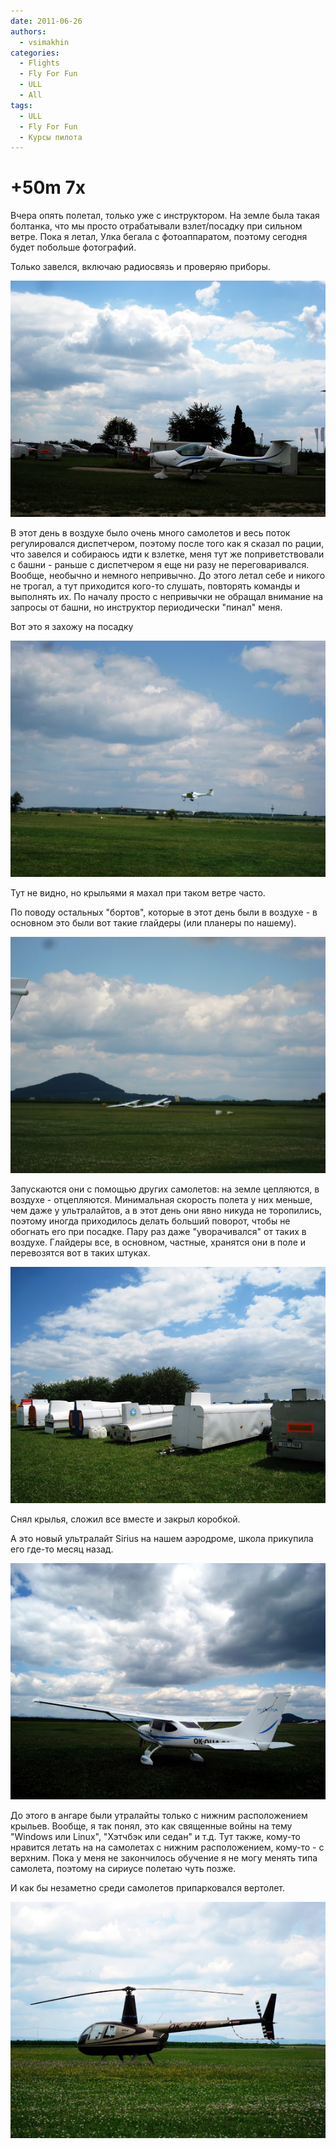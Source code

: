 ```yaml
---
date: 2011-06-26
authors:
  - vsimakhin
categories:
  - Flights
  - Fly For Fun
  - ULL
  - All
tags:
  - ULL
  - Fly For Fun
  - Курсы пилота
---
```


# +50m 7x

Вчера опять полетал, только уже с инструктором. На земле была такая болтанка, что мы просто отрабатывали взлет/посадку при сильном ветре. Пока я летал, Улка бегала с фотоаппаратом, поэтому сегодня будет побольше фотографий.

Только завелся, включаю радиосвязь и проверяю приборы.

![](IMG_0271.jpg)

<!-- more -->

В этот день в воздухе было очень много самолетов и весь поток регулировался диспетчером, поэтому после того как я сказал по рации, что завелся и собираюсь идти к взлетке, меня тут же поприветствовали с башни - раньше с диспетчером я еще ни разу не переговаривался. Вообще, необычно и немного непривычно. До этого летал себе и никого не трогал, а тут приходится кого-то слушать, повторять команды и выполнять их. По началу просто с непривычки не обращал внимание на запросы от башни, но инструктор периодически "пинал" меня.

Вот это я захожу на посадку

![](IMG_0273.jpg)

Тут не видно, но крыльями я махал при таком ветре часто.

По поводу остальных "бортов", которые в этот день были в воздухе - в основном это были вот такие глайдеры (или планеры по нашему).

![](IMG_0269.jpg)

Запускаются они с помощью других самолетов: на земле цепляются, в воздухе - отцепляются. Минимальная скорость полета у них меньше, чем даже у ультралайтов, а в этот день они явно никуда не торопились, поэтому иногда приходилось делать больший поворот, чтобы не обогнать его при посадке. Пару раз даже "уворачивался" от таких в воздухе. Глайдеры все, в основном, частные, хранятся они в поле и перевозятся вот в таких штуках.

![](IMG_0275.jpg)

Снял крылья, сложил все вместе и закрыл коробкой.

А это новый ультралайт Sirius на нашем аэродроме, школа прикупила его где-то месяц назад.

![](IMG_0268.jpg)

До этого в ангаре были утралайты только с нижним расположением крыльев. Вообще, я так понял, это как священные войны на тему "Windows или Linux", "Хэтчбэк или седан" и т.д. Тут также, кому-то нравится летать на на самолетах с нижним расположением, кому-то - с верхним. Пока у меня не закончилось обучение я не могу менять типа самолета, поэтому на сириусе полетаю чуть позже.

И как бы незаметно среди самолетов припарковался вертолет.

![](IMG_0272.jpg)